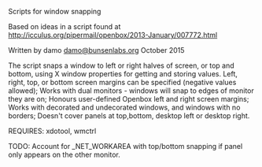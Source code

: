 Scripts for window snapping

Based on ideas in a script found at
http://icculus.org/pipermail/openbox/2013-January/007772.html

Written by damo <damo@bunsenlabs.org> October 2015

The script snaps a window to left or right halves of screen, or top and bottom,
using X window properties for getting and storing values.
Left, right, top, or bottom screen margins can be specified (negative values allowed);
Works with dual monitors - windows will snap to edges of monitor they are on;
Honours user-defined Openbox left and right screen margins;
Works with decorated and undecorated windows, and windows with no borders;
Doesn't cover panels at top,bottom, desktop left or desktop right.

 REQUIRES: xdotool, wmctrl

TODO: Account for _NET_WORKAREA with top/bottom snapping if panel only
appears on the other monitor.

